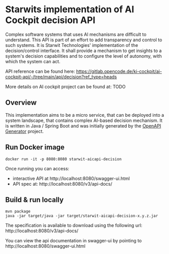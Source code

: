 # Starwits implementation of AI Cockpit decision API
Complex software systems that uses AI mechanisms are difficult to understand. This API is part of an effort to add transparency and control to such systems. It is Starwit Technologies' implementation of the decision/control interface. It shall provide a mechanism to get insights to a system's decision capabilities and to configure the level of autonomy, with which the system can act.

API reference can be found here: https://gitlab.opencode.de/ki-cockpit/ai-cockpit-api/-/tree/main/api/decision?ref_type=heads


More details on AI cockpit project can be found at: TODO

## Overview
This implementation aims to be a micro service, that can be deployed into a system landscape, that contains complex AI-based decision mechanism. It is written in Java / Spring Boot and was initially generated by the [OpenAPI Generator](https://openapi-generator.tech) project. 

## Run Docker image

    docker run -it -p 8080:8080 starwit-aicapi-decision

Once running you can access:
* interactive API at http://localhost:8080/swagger-ui.html
* API spec at: http://localhost:8080/v3/api-docs/

## Build & run locally

    mvn package
    java -jar target/java -jar target/starwit-aicapi-decision-x.y.z.jar

The specification is available to download using the following url:
http://localhost:8080/v3/api-docs/


You can view the api documentation in swagger-ui by pointing to
http://localhost:8080/swagger-ui.html
